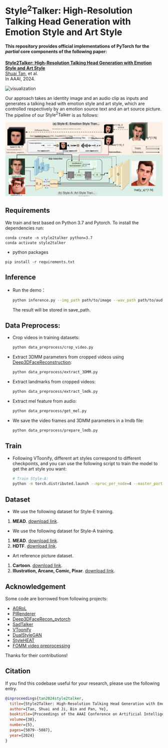 # $\text{Style}^2\text{Talker}$: High-Resolution Talking Head Generation with Emotion Style and Art Style

#### This repository provides official implementations of PyTorch for the $partial$ core components of the following paper:<br>
[**Style2Talker: High-Resolution Talking Head Generation with Emotion Style and Art Style**](https://ojs.aaai.org/index.php/AAAI/article/view/28313)<br>
[Shuai Tan](https://scholar.google.com.hk/citations?user=9KjKwDwAAAAJ&hl=zh-CN), et al.<br>
In AAAI, 2024.<br>


![visualization](demo/teaser.svg)

Our approach takes an identity image and an audio clip as inputs and generates a talking head with emotion style and art style, which are controlled respectively by an emotion source text and an art source picture. The pipeline of our $\text{Style}^2\text{Talker}$ is as follows:

![visualization](demo/pipeline.svg)


## Requirements
We train and test based on Python 3.7 and Pytorch. To install the dependencies run:
```
conda create -n style2talker python=3.7
conda activate style2talker
```

- python packages
```
pip install -r requirements.txt
```

## Inference

- Run the demo：
    ```bash
    python inference.py --img_path path/to/image --wav_path path/to/audio --source_3DMM path/to/source_3DMM --style_e_source "a textual description for emotion style" --art_style_id num/for/art_style --save_path path/to/save
    ```
  The result will be stored in save_path.


## Data Preprocess:
- Crop videos in training datasets:
    ```bash
    python data_preprocess/crop_video.py
    ```
- Extract 3DMM parameters from cropped videos using [Deep3DFaceReconstruction](https://github.com/microsoft/Deep3DFaceReconstruction):
    ```bash
    python data_preprocess/extract_3DMM.py
    ```
- Extract landmarks from cropped videos:
    ```bash
    python data_preprocess/extract_lmdk.py
    ```
- Extract mel feature from audio:
    ```bash
    python data_preprocess/get_mel.py
    ```
- We save the video frames and 3DMM parameters in a lmdb file:
    ```bash
    python data_preprocess/prepare_lmdb.py
    ```
## Train
- Following VToonify, different art styles correspond to different checkpoints, and you can use the following script to train the model to get the art style you want:
    ```bash
    # Train Style-A:
    python -m torch.distributed.launch --nproc_per_node=4 --master_port 12344 train_style_a.py
    ```
    
## Dataset
- We use the following dataset for Style-E training.
1) **MEAD**. [download link](https://wywu.github.io/projects/MEAD/MEAD.html).
- We use the following dataset for Style-A training.
1) **MEAD**. [download link](https://wywu.github.io/projects/MEAD/MEAD.html).
2) **HDTF**. [download link](https://github.com/MRzzm/HDTF).
- Art reference picture dataset.
1) **Cartoon**. [download link](https://mega.nz/file/HslSXS4a#7UBanJTjJqUl_2Z-JmAsreQYiJUKC-8UlZDR0rUsarw).
2) **Illustration, Arcane, Comic, Pixar**. [download link](https://github.com/williamyang1991/DualStyleGAN/tree/main).


## Acknowledgement
Some code are borrowed from following projects:
* [AGRoL](https://github.com/facebookresearch/AGRoL)
* [PIRenderer](https://github.com/RenYurui/PIRender)
* [Deep3DFaceRecon_pytorch](https://github.com/sicxu/Deep3DFaceRecon_pytorch)
* [SadTalker](https://github.com/OpenTalker/SadTalker)
* [VToonify](https://github.com/williamyang1991/VToonify)
* [DualStyleGAN](https://github.com/williamyang1991/DualStyleGAN)
* [StyleHEAT](https://github.com/OpenTalker/StyleHEAT)
* [FOMM video preprocessing](https://github.com/AliaksandrSiarohin/video-preprocessing)

Thanks for their contributions!

## Citation
If you find this codebase useful for your research, please use the following entry.
```BibTeX
@inproceedings{tan2024style2talker,
  title={Style2Talker: High-Resolution Talking Head Generation with Emotion Style and Art Style},
  author={Tan, Shuai and Ji, Bin and Pan, Ye},
  booktitle={Proceedings of the AAAI Conference on Artificial Intelligence},
  volume={38},
  number={5},
  pages={5079--5087},
  year={2024}
}
```